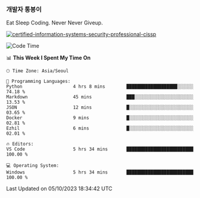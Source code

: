 ### 개발자 통붕이
Eat Sleep Coding.
Never Never Giveup.

[![certified-information-systems-security-professional-cissp](https://user-images.githubusercontent.com/44606727/157613689-acd84ec6-5f8f-4e79-89d9-a8d51f033634.png)](https://www.credly.com/badges/f394a010-85a0-450b-9136-8043af01d71c/public_url)

<!--START_SECTION:waka-->
![Code Time](http://img.shields.io/badge/Code%20Time-1%2C914%20hrs%2045%20mins-blue)

📊 **This Week I Spent My Time On** 

```text
🕑︎ Time Zone: Asia/Seoul

💬 Programming Languages: 
Python                   4 hrs 8 mins        ███████████████████░░░░░░   74.18 % 
Markdown                 45 mins             ███░░░░░░░░░░░░░░░░░░░░░░   13.53 % 
JSON                     12 mins             █░░░░░░░░░░░░░░░░░░░░░░░░   03.65 % 
Docker                   9 mins              █░░░░░░░░░░░░░░░░░░░░░░░░   02.81 % 
Ezhil                    6 mins              █░░░░░░░░░░░░░░░░░░░░░░░░   02.01 % 

🔥 Editors: 
VS Code                  5 hrs 34 mins       █████████████████████████   100.00 % 

💻 Operating System: 
Windows                  5 hrs 34 mins       █████████████████████████   100.00 % 
```


 Last Updated on 05/10/2023 18:34:42 UTC
<!--END_SECTION:waka-->
